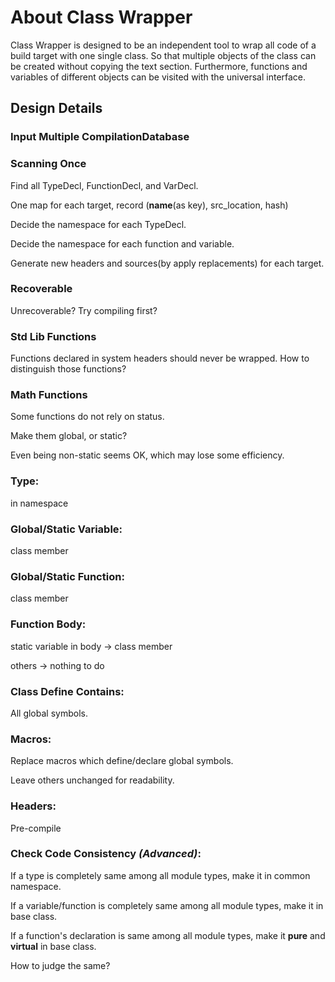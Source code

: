 # About Class Wrapper
Class Wrapper is designed to be an independent tool to wrap all code of a build target with one single class. So that multiple objects of the class can be created without copying the text section. Furthermore, functions and variables of different objects can be visited with the universal interface. 

## Design Details
### Input Multiple CompilationDatabase

### Scanning Once
Find all TypeDecl, FunctionDecl, and VarDecl.

One map for each target, record (**name**(as key), src_location, hash) 

Decide the namespace for each TypeDecl.

Decide the namespace for each function and variable.

Generate new headers and sources(by apply replacements) for each target.

### Recoverable
Unrecoverable? Try compiling first?

### Std Lib Functions
Functions declared in system headers should never be wrapped. How to distinguish those functions?

### Math Functions
Some functions do not rely on status.

Make them global, or static?

Even being non-static seems OK, which may lose some efficiency.

### Type:
in namespace
### Global/Static Variable:
class member
### Global/Static Function:
class member
### Function Body:
static variable in body -> class member

others -> nothing to do

### Class Define Contains:
All global symbols.

### Macros:
Replace macros which define/declare global symbols.

Leave others unchanged for readability.

### Headers:
Pre-compile

### Check Code Consistency _(Advanced)_:
If a type is completely same among all module types, make it in common namespace.

If a variable/function is completely same among all module types, make it in base class.

If a function's declaration is same among all module types, make it **pure** and **virtual** in base class.

How to judge the same?